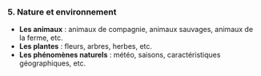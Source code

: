 ### 5. Nature et environnement

- **Les animaux** : animaux de compagnie, animaux sauvages, animaux de la ferme, etc.
- **Les plantes** : fleurs, arbres, herbes, etc.
- **Les phénomènes naturels** : météo, saisons, caractéristiques géographiques, etc.
